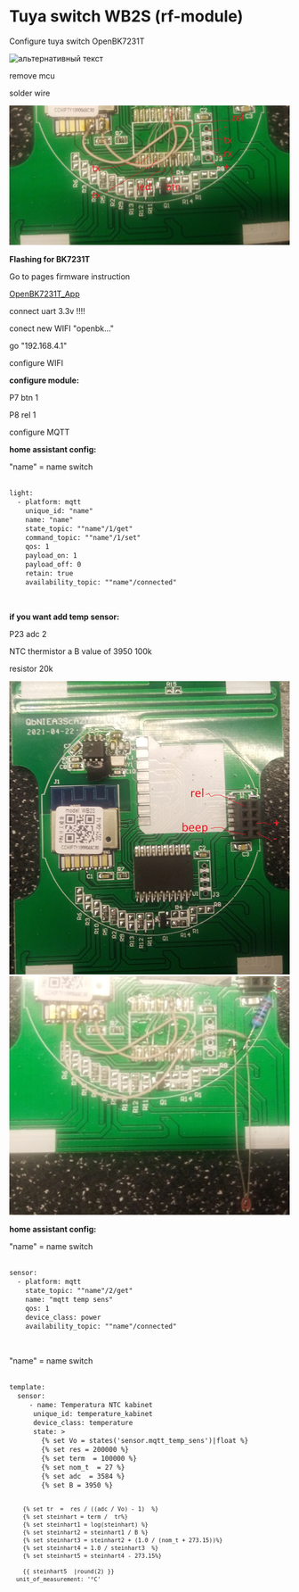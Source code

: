 # Tuya switch WB2S (rf-module)
<p>
Configure tuya switch OpenBK7231T
</p>
<img src="https://github.com/Alexxx113/Tuya-switch-WB2S-rf-module-/blob/main/IMG_20220716_181325%20(1).jpg" alt="альтернативный текст" />

<p></p>
<p>remove mcu</p>
<p>solder wire</p>
<img src="https://github.com/Alexxx113/Tuya-switch-WB2S-rf-module-/blob/main/solder.jpg" alt="альтернативный текст" />



<p></p>
<b>Flashing for <red>BK7231T</red></b>
<p></p>
<p>Go to pages firmware instruction</p>


<a href="https://github.com/openshwprojects/OpenBK7231T_App">OpenBK7231T_App</a>

<p></p>
<p>connect uart 3.3v !!!!</p>


<p></p>
<p>conect new WIFI "openbk..."</p>
<p>go "192.168.4.1"</p>
<p>configure WIFI</p>
<p></p>
<b>configure module:</b>
<p></p>
<p>P7 btn 1</p>
<p>P8 rel 1</p>


<p>configure MQTT</p>

<b>home assistant config:</b>
<p>"name" = name switch</p>

<div class="snippet-clipboard-content notranslate position-relative overflow-auto" data-snippet-clipboard-copy-content="">
  <pre class="notranslate">
  <code>
light:
  - platform: mqtt
    unique_id: "name"
    name: "name"
    state_topic: ""name"/1/get"
    command_topic: ""name"/1/set"
    qos: 1
    payload_on: 1
    payload_off: 0
    retain: true
    availability_topic: ""name"/connected"
  </code>
  </pre>
</div>

<b>if you want add temp sensor:</b>
<p>P23 adc 2</p>
<p>NTC thermistor a B value of 3950 100k</p>
<p>resistor 20k</p>

<img src="https://github.com/Alexxx113/Tuya-switch-WB2S-rf-module-/blob/main/IMG_20220716_181325.jpg" alt="альтернативный текст" />
<img src="https://github.com/Alexxx113/Tuya-switch-WB2S-rf-module-/blob/main/temp.jpg" alt="альтернативный текст" />

<b>home assistant config:</b>
<p>"name" = name switch</p>
<div class="snippet-clipboard-content notranslate position-relative overflow-auto" data-snippet-clipboard-copy-content="">
  <pre class="notranslate">
  <code>  
sensor:
  - platform: mqtt
    state_topic: ""name"/2/get"
    name: "mqtt temp sens"
    qos: 1
    device_class: power
    availability_topic: ""name"/connected"
  </code>
  </pre>
</div
  <p>"name" = name switch</p>
<div class="snippet-clipboard-content notranslate position-relative overflow-auto" data-snippet-clipboard-copy-content="">
  <pre class="notranslate">
  <code>
template:
  sensor:
     - name: Temperatura NTC kabinet
      unique_id: temperature_kabinet
      device_class: temperature 
      state: >
        {% set Vo = states('sensor.mqtt_temp_sens')|float %}
        {% set res = 200000 %}
        {% set term  = 100000 %}
        {% set nom_t  = 27 %}
        {% set adc  = 3584 %}
        {% set B = 3950 %}

        {% set tr  =  res / ((adc / Vo) - 1)  %}
        {% set steinhart = term /  tr%}
        {% set steinhart1 = log(steinhart) %}
        {% set steinhart2 = steinhart1 / B %}
        {% set steinhart3 = steinhart2 + (1.0 / (nom_t + 273.15))%}
        {% set steinhart4 = 1.0 / steinhart3  %}
        {% set steinhart5 = steinhart4 - 273.15%}

        {{ steinhart5  |round(2) }}
      unit_of_measurement: '°C'
  </code>
  </pre>
</div>

